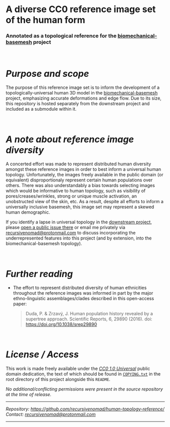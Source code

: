 **A diverse CC0 reference image set of the human form**
=======================================================

### Annotated as a topological reference for the [biomechanical-basemesh][URL-basemesh] project

&nbsp;



***Purpose and scope***
=======================

The purpose of this reference image set is to inform the development of a topologically-universal human 3D model in the [biomechanical-basemesh][URL-basemesh] project, emphasizing accurate deformations and edge flow.
Due to its size, this repository is hosted separately from the downstream project and included as a submodule within it.

&nbsp;



***A note about reference image diversity***
============================================

A concerted effort was made to represent distributed human diversity amongst these reference images in order to best inform a universal human topology.
Unfortunately, the images freely available in the public domain (or equivalent) disproportionaly represent certain human populations over others.
There was also understandably a bias towards selecting images which would be informative to human topology, such as visibility of pores/creases/wrinkles, strong or unique muscle activation, an unobstructed view of the skin, etc.
As a result, despite all efforts to inform a universally inclusive basemesh, this image set may represent a skewed human demographic.

If you identify a lapse in universal topology in the [downstream project][URL-basemesh], please [open a public issue there][URL-New-Issue] or email me privately via <recursivenomad@protonmail.com> to discuss incorporating the underrepresented features into this project (and by extension, into the biomechanical-basemesh topology).

&nbsp;



***Further reading***
=====================

- The effort to represent distributed diversity of human ethnicities throughout the reference images was informed in part by the major ethno-linguistic assemblages/clades described in this open-access paper:
  
    > Duda, P. & Zrzavý, J. Human population history revealed by a supertree approach. Scientific Reports, 6, 29890 (2016). doi: https://doi.org/10.1038/srep29890

&nbsp;



***License / Access***
======================

This work is made freely available under the [*CC0 1.0 Universal*][URL-CC0] public domain dedication, the text of which should be found in [`COPYING.txt`](./COPYING.txt) in the root directory of this project alongside this `README`.

*No additional/conflicting permissions were present in the source repository at the time of release.*

----------------------

*Repository: <https://github.com/recursivenomad/human-topology-reference/>*  
*Contact: <recursivenomad@protonmail.com>*

----------------------



[URL-CC0]: <https://creativecommons.org/publicdomain/zero/1.0/>

[URL-basemesh]: <https://gitlab.com/recursivenomad/biomechanical-basemesh/>
[URL-New-Issue]: <https://gitlab.com/recursivenomad/biomechanical-basemesh/-/issues/new>
